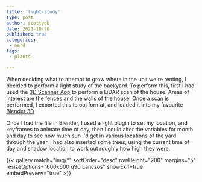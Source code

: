 ```yaml
---
title: 'light-study'
type: post
author: scottyob
date: 2021-10-20
published: true
categories:
 - nerd
tags:
 - plants

---
```

When deciding what to attempt to grow where in the unit we're renting, I decided to perform a light study of the backyard.  To perform this, first I had used the [3D Scanner App](https://3dscannerapp.com/) to perform a LiDAR scan of the house.  Areas of interest are the fences and the walls of the house.  Once a scan is performed, I exported this to obj format, and loaded it into my favourite [Blender 3D](https://blender.org/)

Once I had the file in Blender, I used a light plugin to set my location, and keyframes to animate time of day, then I could alter the variables for month and day to see how much sun I'd get in various locations of the yard through the year.  I had also inserted some trees, using the current time of day and shadow location to work out roughly how high they were.

{{< gallery match="img/*" sortOrder="desc" rowHeight="200" margins="5" resizeOptions="600x600 q90 Lanczos" showExif=true embedPreview="true" >}}